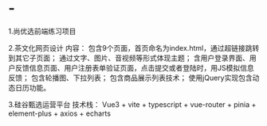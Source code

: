 # -
1.尚优选前端练习项目

2.茶文化网页设计
  内容：
  包含9个页面，首页命名为index.html，通过超链接跳转到其它子页面；
  通过文字、图片、音视频等形式体现主题；
  含用户登录界面、用户反馈信息页面、用户注册表单验证页面，点击提交或者登陆时，用JS模拟信息反馈；
  包含轮播图、下拉列表；
  包含商品展示列表技术；
  使用jQuery实现包含动态日历功能。
  
3.硅谷甄选运营平台
  技术栈：
  Vue3 + vite + typescript + vue-router + pinia + element-plus + axios + echarts
  
